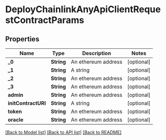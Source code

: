 # DeployChainlinkAnyApiClientRequestContractParams

## Properties
Name | Type | Description | Notes
------------ | ------------- | ------------- | -------------
**_0** | **String** | An ethereum address | [optional] 
**_1** | **String** | A string | [optional] 
**_2** | **String** | An ethereum address | [optional] 
**_3** | **String** | An ethereum address | [optional] 
**admin** | **String** | An ethereum address | [optional] 
**initContractURI** | **String** | A string | [optional] 
**token** | **String** | An ethereum address | [optional] 
**oracle** | **String** | An ethereum address | [optional] 

[[Back to Model list]](../README.md#documentation-for-models) [[Back to API list]](../README.md#documentation-for-api-endpoints) [[Back to README]](../README.md)


